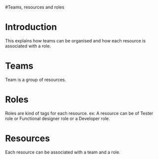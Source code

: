 #Teams, resources and roles

# Introduction #

This explains how teams can be organised and how each resource is associated with a role.


# Teams #
Team is a group of resources.

# Roles #
Roles are kind of tags for each resource.
ex: A resource can be of Tester role or Functional designer role or a Developer role.

# Resources #
Each resource can be associated with a team and a role.